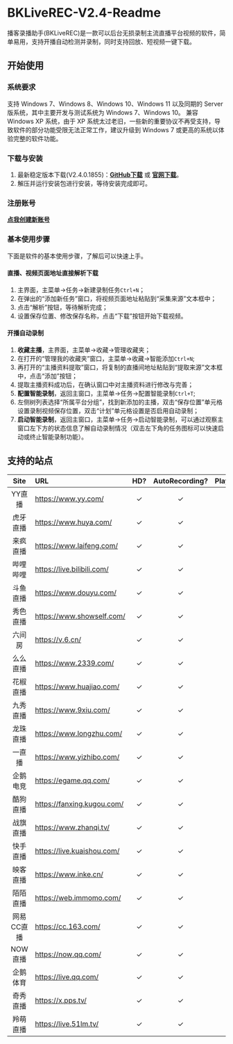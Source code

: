 # BKLiveREC-V2.4-Readme

播客录播助手(BKLiveREC)是一款可以后台无损录制主流直播平台视频的软件，简单易用，支持开播自动检测并录制，同时支持回放、短视频一键下载。

## 开始使用

### 系统要求

支持 Windows 7、Windows 8、Windows 10、Windows 11 以及同期的 Server 版系统，其中主要开发与测试系统为 Windows 7、Windows 10。
兼容 Windows XP 系统，由于 XP 系统太过老旧，一些新的重要协议不再受支持，导致软件的部分功能受限无法正常工作，建议升级到 Windows 7 或更高的系统以体验完整的软件功能。

### 下载与安装

1. 最新稳定版本下载(V2.4.0.1855)：**[GitHub下载](https://github.com/yibuqianmo/bkliverec_v2.4/releases/tag/v2.4.0.1875)** 或 **[官网下载](https://www.bklivedown.top/down.htm)**。
2. 解压并运行安装包进行安装，等待安装完成即可。

### 注册账号

**[点我创建新账号](https://www.bklivedown.top/index.aspx?m=signup)**

### 基本使用步骤

下面是软件的基本使用步骤，了解后可以快速上手。

#### 直播、视频页面地址直接解析下载

1. 主界面，主菜单->任务->新建录制任务`Ctrl+N`；
2. 在弹出的“添加新任务”窗口，将视频页面地址粘贴到“采集来源”文本框中；
3. 点击“解析”按钮，等待解析完成；
4. 设置保存位置、修改保存名称，点击“下载”按钮开始下载视频。

#### 开播自动录制

1. **收藏主播**，主界面，主菜单->收藏->管理收藏夹；
2. 在打开的“管理我的收藏夹”窗口，主菜单->收藏->智能添加`Ctrl+N`;
3. 再打开的“主播资料提取”窗口，将复制的直播间地址粘贴到“提取来源”文本框中，点击“添加”按钮；
4. 提取主播资料成功后，在确认窗口中对主播资料进行修改与完善；
5. **配置智能录制**，返回主窗口，主菜单->任务->配置智能录制`Ctrl+T`;
6. 左侧树列表选择“所属平台分组”，找到新添加的主播，双击“保存位置”单元格设置录制视频保存位置，双击“计划”单元格设置是否启用自动录制；
7. **启动智能录制**，返回主窗口，主菜单->任务->启动智能录制，可以通过观察主窗口左下方的状态信息了解自动录制情况（双击左下角的任务图标可以快速启动或终止智能录制功能）。

## 支持的站点

| Site | URL | HD? | AutoRecording? | Playback? | ShortVideo? | Barrage? |
| :--: | :-- | :-: | :------------: | :-------: | :---------: | :------: |
| YY直播 | <https://www.yy.com/> |✓|✓|✓|✓| |
| 虎牙直播 | <https://www.huya.com/> |✓|✓|✓|✓| |
| 来疯直播 | <https://www.laifeng.com/> |✓|✓|✓|✓| |
| 哔哩哔哩 | <https://live.bilibili.com/> |✓|✓|✓|✓| |
| 斗鱼直播 | <https://www.douyu.com/> |✓|✓|✓|✓| |
| 秀色直播 | <https://www.showself.com/> |✓|✓|✓|✓| |
| 六间房 | <https://v.6.cn/> |✓|✓|✓|✓| |
| 么么直播 | <https://www.2339.com/> |✓|✓|✓|✓| |
| 花椒直播 | <https://www.huajiao.com/> |✓|✓|✓|✓| |
| 九秀直播 | <https://www.9xiu.com/> |✓|✓|✓|✓| |
| 龙珠直播 | <https://www.longzhu.com/> |✓|✓|✓|✓| |
| 一直播 | <https://www.yizhibo.com/> |✓|✓|✓|✓| |
| 企鹅电竞 | <https://egame.qq.com/> |✓|✓|✓|✓| |
| 酷狗直播 | <https://fanxing.kugou.com/> |✓|✓|✓|✓| |
| 战旗直播 | <https://www.zhanqi.tv/> |✓|✓|✓|✓| |
| 快手直播 | <https://live.kuaishou.com/> |✓|✓|✓|✓| |
| 映客直播 | <https://www.inke.cn/> |✓|✓|✓|✓| |
| 陌陌直播 | <https://web.immomo.com/> |✓|✓|✓|✓| |
| 网易CC直播 | <https://cc.163.com/> |✓|✓|✓|✓| |
| NOW直播 | <https://now.qq.com/> |✓|✓|✓|✓| |
| 企鹅体育 | <https://live.qq.com/> |✓|✓|✓|✓| |
| 奇秀直播 | <https://x.pps.tv/> |✓|✓|✓|✓| |
| 羚萌直播 | <https://live.51lm.tv/> |✓|✓|✓|✓| |

